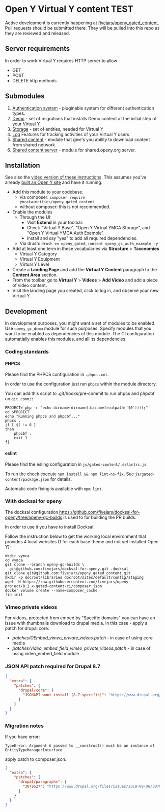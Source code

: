 # Open Y Virtual Y content TEST

Active development is currently happening at [fivejars/openy_gated_content](https://github.com/fivejars/openy_gated_content). Pull requests should be submitted there. They will be pulled into this repo as they are reviewed and released.

## Server requirements
In order to work Virtual Y requires HTTP server to allow 
- GET
- POST
- DELETE
http methods.

## Submodules

1. [Authentication system](https://github.com/ymcatwincities/openy_gated_content/tree/master/modules/openy_gc_auth) - pluginable system for different authentication types.
2. [Demo](https://github.com/ymcatwincities/openy_gated_content/tree/master/modules/openy_gc_demo) - set of migrations that installs Demo content at the initial step of your Virtual Y
3. [Storage](https://github.com/ymcatwincities/openy_gated_content/tree/master/modules/openy_gc_storage) - set of entities, needed for Virtual Y
4. [Log](https://github.com/ymcatwincities/openy_gated_content/tree/master/modules/openy_gc_log) Features for tracking activities of your Virtual Y users.
5. [Shared content](https://github.com/ymcatwincities/openy_gated_content/tree/master/modules/openy_gc_shared_content) - module that give's you ability to download content from shared network.
6. [Shared content server](https://github.com/ymcatwincities/openy_gated_content/tree/master/modules/openy_gc_shared_content_server) - module for shared.openy.org server.

## Installation

See also the [video version of these instructions](https://youtu.be/vlqv4ly3iak). This assumes you've already [built an Open Y site](https://github.com/ymcatwincities/openy-project#installation) and have it
 running.

- Add this module to your codebase.
  - via composer: `composer require ymcatwincities/openy_gated_content`
  - without composer: this is not recommended.
- Enable the modules
   - Through the UI:
     - Visit **Extend** in your toolbar.
     - Check "Virtual Y Base", "Open Y Virtual YMCA Storage", and "Open Y
      Virtual YMCA Auth Example".
      - Install and say "yes" to add all required dependencies.
   - Via drush: `drush en openy_gated_content
    openy_gc_auth_example -y`
- Add at least one term in these vocabularies via **Structure** > **Taxonomies**
  - Virtual Y Category
  - Virtual Y Equipment
  - Virtual Y Level
- Create a **Landing Page** and add the **Virtual Y Content** paragraph to the
 **Content Area** section.
- From the toolbar go to **Virtual Y** > **Videos** > **Add Video** and add a
 piece of video content.
- Visit the landing page you created, click to log in, and observe your new
 Virtual Y.

## Development

In development purposes, you might want a set of modules to be enabled. Use
`openy_gc_demo` module for such purposes. Specify modules that you want to be
enabled as dependencies of this module. The CI configuration automatially
enables this modules, and all its dependencies.

### Coding standards

#### PHPCS

Please find the PHPCS configuration in `.phpcs.xml`.

In order to use the configuration just run `phpcs` within the module directory.

You can add this script to .git/hooks/pre-commit to run phpcs and phpcbf on `git commit`
```shell script
PROJECT=`php -r "echo dirname(dirname(dirname(realpath('$0'))));"`
cd $PROJECT
echo "Running phpcs and phpcbf..."
phpcs .
if [ $? != 0 ]
then
    phpcbf .
    exit 1
fi
```

#### eslint

Please find the esling configuration in `js/gated-content/.eslintrc.js`

To run the check execute `npm install && npm lint-no-fix`. See
`js/gated-content/package.json` for details.

Automatic code fixing is available with `npm lint`.

### With docksal for openy

The docksal configuration
https://github.com/fivejars/docksal-for-openy/tree/openy-gc-builds is used to
for building the PR builds.

In order to use it you have to install Docksal.

Follow the instruction below to get the working local environment that provides
4 local websites (1 for each base theme and not yet installed Open Y):

```shell script
mkdir vymca
cd vymca
git clone --branch openy-gc-builds \
  git@github.com:fivejars/docksal-for-openy.git .docksal
git clone git@github.com:fivejars/openy_gated_content.git
mkdir -p docroot/libraries docroot/sites/default/config/staging
wget -N https://raw.githubusercontent.com/fivejars/openy-project/8.2.x-gated-content-ci/composer.json
docker volume create --name=composer_cache
fin init
```

### Vimeo private videos

For videos, protected from embed by "Specific domains" you can have an issue
with thumbnails download to drupal media. In this case - apply a patch
for drupal core:

* _patches/OEmbed\_vimeo\_private\_videos.patch_ - in case of using core media
* _patches/video\_embed\_field\_vimeo\_private\_videos.patch_ - in case of
using video_embed_field module


### JSON API patch required for Drupal 8.7

```json
{
  "extra": {
    "patches": {
      "drupal/core": {
        "JSONAPI wont install (8.7-specific)": "https://www.drupal.org/files/issues/2019-05-23/jsonapi_2996114.patch"
      }
    }
  }
}
```

### Migration notes
If you have error:
```
TypeError: Argument 6 passed to __construct() must be an instance of EntityTypeManagerInterface
```
apply patch to composer.json:
```json
{
  "extra": {
    "patches": {
      "drupal/paragraphs": {
        "3079627": "https://www.drupal.org/files/issues/2019-09-06/3079627-4.paragraphs.Argument-6-passed-to-construct.patch"
      }
    }
  }
}
```


